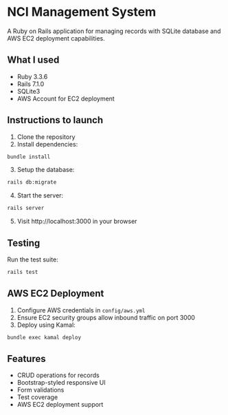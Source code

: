 # NCI Management System

A Ruby on Rails application for managing records with SQLite database and AWS EC2 deployment capabilities.

## What I used

- Ruby 3.3.6
- Rails 7.1.0
- SQLite3
- AWS Account for EC2 deployment

## Instructions to launch 

1. Clone the repository
2. Install dependencies:
```bash
bundle install
```

3. Setup the database:
```bash
rails db:migrate
```

4. Start the server:
```bash
rails server
```

5. Visit http://localhost:3000 in your browser

## Testing

Run the test suite:
```bash
rails test
```

## AWS EC2 Deployment

1. Configure AWS credentials in `config/aws.yml`
2. Ensure EC2 security groups allow inbound traffic on port 3000
3. Deploy using Kamal:
```bash
bundle exec kamal deploy
```

## Features

- CRUD operations for records
- Bootstrap-styled responsive UI
- Form validations
- Test coverage
- AWS EC2 deployment support
